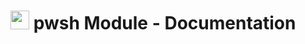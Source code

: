 <h1><img style="height: 30px;" src="https://codemelted.dev/website-nav/icons/ps_black_64.png" /> pwsh Module - Documentation </h1>


